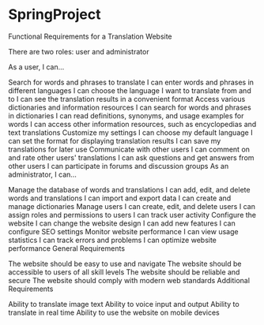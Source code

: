 # SpringProject
Functional Requirements for a Translation Website

There are two roles: user and administrator

As a user, I can...

Search for words and phrases to translate
I can enter words and phrases in different languages
I can choose the language I want to translate from and to
I can see the translation results in a convenient format
Access various dictionaries and information resources
I can search for words and phrases in dictionaries
I can read definitions, synonyms, and usage examples for words
I can access other information resources, such as encyclopedias and text translations
Customize my settings
I can choose my default language
I can set the format for displaying translation results
I can save my translations for later use
Communicate with other users
I can comment on and rate other users' translations
I can ask questions and get answers from other users
I can participate in forums and discussion groups
As an administrator, I can...

Manage the database of words and translations
I can add, edit, and delete words and translations
I can import and export data
I can create and manage dictionaries
Manage users
I can create, edit, and delete users
I can assign roles and permissions to users
I can track user activity
Configure the website
I can change the website design
I can add new features
I can configure SEO settings
Monitor website performance
I can view usage statistics
I can track errors and problems
I can optimize website performance
General Requirements

The website should be easy to use and navigate
The website should be accessible to users of all skill levels
The website should be reliable and secure
The website should comply with modern web standards
Additional Requirements

Ability to translate image text
Ability to voice input and output
Ability to translate in real time
Ability to use the website on mobile devices
